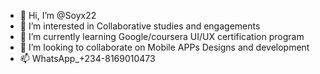 - 👋 Hi, I’m @Soyx22
- 👀 I’m interested in Collaborative studies and engagements
- 🌱 I’m currently learning Google/coursera UI/UX certification program 
- 💞️ I’m looking to collaborate on Mobile APPs Designs and development
- 📫 WhatsApp_+234-8169010473

<!---
Soyx22/Soyx22 is a ✨ special ✨ repository because its `README.md` (this file) appears on your GitHub profile.
You can click the Preview link to take a look at your changes.
--->
